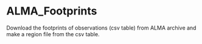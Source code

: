 # ALMA_Footprints
Download the footprints of observations (csv table) from ALMA archive and make a region file from the csv table.
